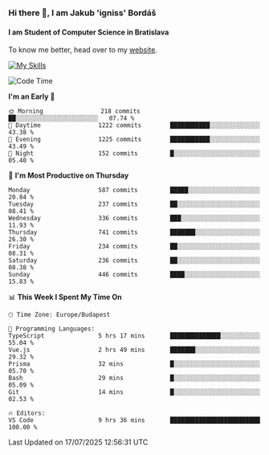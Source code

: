 ### Hi there 👋, I am Jakub 'igniss' Bordáš

#### I am Student of Computer Science in Bratislava
To know me better, head over to my [website](https://bordas.sk).

[![My Skills](https://skillicons.dev/icons?i=js,typescript,html,css,figma,svelte,vue,next,postgresql,nest,express,nodejs)](https://bordas.sk)


<!--START_SECTION:waka-->
![Code Time](http://img.shields.io/badge/Code%20Time-1%2C994%20hrs%2035%20mins-blue)

**I'm an Early 🐤** 

```text
🌞 Morning                218 commits         ██░░░░░░░░░░░░░░░░░░░░░░░   07.74 % 
🌆 Daytime                1222 commits        ███████████░░░░░░░░░░░░░░   43.38 % 
🌃 Evening                1225 commits        ███████████░░░░░░░░░░░░░░   43.49 % 
🌙 Night                  152 commits         █░░░░░░░░░░░░░░░░░░░░░░░░   05.40 % 
```
📅 **I'm Most Productive on Thursday** 

```text
Monday                   587 commits         █████░░░░░░░░░░░░░░░░░░░░   20.84 % 
Tuesday                  237 commits         ██░░░░░░░░░░░░░░░░░░░░░░░   08.41 % 
Wednesday                336 commits         ███░░░░░░░░░░░░░░░░░░░░░░   11.93 % 
Thursday                 741 commits         ███████░░░░░░░░░░░░░░░░░░   26.30 % 
Friday                   234 commits         ██░░░░░░░░░░░░░░░░░░░░░░░   08.31 % 
Saturday                 236 commits         ██░░░░░░░░░░░░░░░░░░░░░░░   08.38 % 
Sunday                   446 commits         ████░░░░░░░░░░░░░░░░░░░░░   15.83 % 
```


📊 **This Week I Spent My Time On** 

```text
🕑︎ Time Zone: Europe/Budapest

💬 Programming Languages: 
TypeScript               5 hrs 17 mins       ██████████████░░░░░░░░░░░   55.04 % 
Vue.js                   2 hrs 49 mins       ███████░░░░░░░░░░░░░░░░░░   29.32 % 
Prisma                   32 mins             █░░░░░░░░░░░░░░░░░░░░░░░░   05.70 % 
Bash                     29 mins             █░░░░░░░░░░░░░░░░░░░░░░░░   05.09 % 
Git                      14 mins             █░░░░░░░░░░░░░░░░░░░░░░░░   02.53 % 

🔥 Editors: 
VS Code                  9 hrs 36 mins       █████████████████████████   100.00 % 
```


 Last Updated on 17/07/2025 12:56:31 UTC
<!--END_SECTION:waka-->
